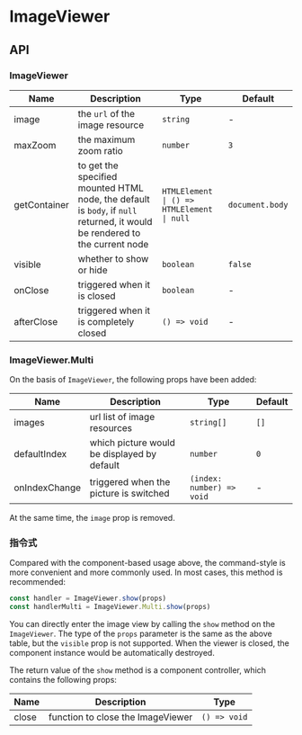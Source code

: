 # ImageViewer

<code src="./demos/index.tsx"></code>

## API

### ImageViewer

| Name         | Description                                                                                                                 | Type                                       | Default         |
| ------------ | --------------------------------------------------------------------------------------------------------------------------- | ------------------------------------------ | --------------- |
| image        | the `url` of the image resource                                                                                             | `string`                                   | -               |
| maxZoom      | the maximum zoom ratio                                                                                                      | `number`                                   | `3`             |
| getContainer | to get the specified mounted HTML node, the default is `body`, if `null` returned, it would be rendered to the current node | `HTMLElement \| () => HTMLElement \| null` | `document.body` |
| visible      | whether to show or hide                                                                                                     | `boolean`                                  | `false`         |
| onClose      | triggered when it is closed                                                                                                 | `boolean`                                  | -               |
| afterClose   | triggered when it is completely closed                                                                                      | `() => void`                               | -               |

### ImageViewer.Multi

On the basis of `ImageViewer`, the following props have been added:

| Name          | Description                                 | Type                      | Default |
| ------------- | ------------------------------------------- | ------------------------- | ------- |
| images        | url list of image resources                 | `string[]`                | `[]`    |
| defaultIndex  | which picture would be displayed by default | `number`                  | `0`     |
| onIndexChange | triggered when the picture is switched      | `(index: number) => void` | -       |

At the same time, the `image` prop is removed.

### 指令式

Compared with the component-based usage above, the command-style is more convenient and more commonly used. In most cases, this method is recommended:

```ts | pure
const handler = ImageViewer.show(props)
const handlerMulti = ImageViewer.Multi.show(props)
```

You can directly enter the image view by calling the `show` method on the `ImageViewer`. The type of the `props` parameter is the same as the above table, but the `visible` prop is not supported. When the viewer is closed, the component instance would be automatically destroyed.

The return value of the `show` method is a component controller, which contains the following props:

| Name  | Description                       | Type         |
| ----- | --------------------------------- | ------------ |
| close | function to close the ImageViewer | `() => void` |
